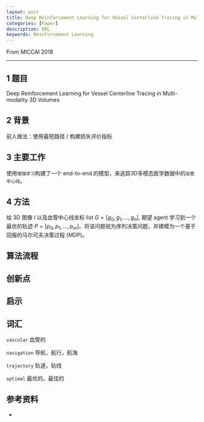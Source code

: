 ```yaml
---
layout: post
title: Deep Reinforcement Learning for Vessel Centerline Tracing in Multi-modality 3D Volumes
categories: [Paper]
description: DRL
keywords: Reinforcement Learning
---
```


From MICCAI 2018

---


## 1 题目
Deep Reinforcement Learning for Vessel Centerline Tracing in Multi-modality 3D Volumes

## 2 背景
前人做法：使用最短路径 / 构建损失评价指标

## 3 主要工作
使用`增强学习`构建了一个 end-to-end 的模型，来追踪3D多模态医学数据中的`血管中心线`。

## 4 方法
给 3D 图像 $I$ 以及血管中心线坐标 list $G = [g_{0}, g_{1}, ..., g_{n}]$, 期望 agent 学习到一个最优的轨迹 $P = [p_{0}, p_{1}, ..., p_{m}]$。将该问题视为序列决策问题，并建模为一个基于回报的马尔可夫决策过程 (MDP)。


## 算法流程


## 创新点


## 启示



## 词汇
`vascular` 血管的

`navigation` 导航，航行，航海

`trajectory` 轨道，轨线

`optimal` 最优的，最佳的

## 参考资料
- 